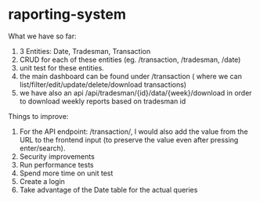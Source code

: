 # raporting-system

What we have so far:
1. 3 Entities: Date, Tradesman, Transaction
2. CRUD for each of these entities (eg. /transaction, /tradesman, /date)
3. unit test for these entities.
4. the main dashboard can be found under /transaction ( where we can list/filter/edit/update/delete/download transactions)
5. we have also an api /api/tradesman/{id}/data/{week}/download in order to download weekly reports based on tradesman id

Things to improve:
1. For the API endpoint: /transaction/, I would also add the value from the URL to the frontend input (to preserve the value even after pressing enter/search).
2. Security improvements
3. Run performance tests
4. Spend more time on unit test
5. Create a login
6. Take advantage of the Date table for the actual queries

